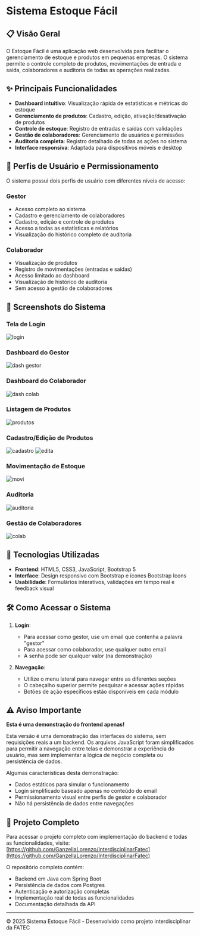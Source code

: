 # Sistema Estoque Fácil

## 📋 Visão Geral

O Estoque Fácil é uma aplicação web desenvolvida para facilitar o gerenciamento de estoque e produtos em pequenas empresas. O sistema permite o controle completo de produtos, movimentações de entrada e saída, colaboradores e auditoria de todas as operações realizadas.

## ✨ Principais Funcionalidades

- **Dashboard intuitivo**: Visualização rápida de estatísticas e métricas do estoque
- **Gerenciamento de produtos**: Cadastro, edição, ativação/desativação de produtos
- **Controle de estoque**: Registro de entradas e saídas com validações
- **Gestão de colaboradores**: Gerenciamento de usuários e permissões
- **Auditoria completa**: Registro detalhado de todas as ações no sistema
- **Interface responsiva**: Adaptada para dispositivos móveis e desktop

## 👥 Perfis de Usuário e Permissionamento

O sistema possui dois perfis de usuário com diferentes níveis de acesso:

### Gestor
- Acesso completo ao sistema
- Cadastro e gerenciamento de colaboradores
- Cadastro, edição e controle de produtos
- Acesso a todas as estatísticas e relatórios
- Visualização do histórico completo de auditoria

### Colaborador
- Visualização de produtos
- Registro de movimentações (entradas e saídas)
- Acesso limitado ao dashboard
- Visualização de histórico de auditoria
- Sem acesso à gestão de colaboradores

## 📸 Screenshots do Sistema

### Tela de Login
![login](IMGS/login.png)

### Dashboard do Gestor
![dash gestor](IMGS/dash-gestor.png)

### Dashboard do Colaborador
![dash colab](IMGS/dash-colabo.png)

### Listagem de Produtos
![produtos](IMGS/produtos.png)

### Cadastro/Edição de Produtos
![cadastro](IMGS/cadastrar.png)
![edita](IMGS/editarProduto.png)

### Movimentação de Estoque
![movi](IMGS/movi.png)

### Auditoria
![auditoria](IMGS/auditoria.png)

### Gestão de Colaboradores
![colab](IMGS/colaboradores.png)

## 🚀 Tecnologias Utilizadas

- **Frontend**: HTML5, CSS3, JavaScript, Bootstrap 5
- **Interface**: Design responsivo com Bootstrap e ícones Bootstrap Icons
- **Usabilidade**: Formulários interativos, validações em tempo real e feedback visual

## 🛠️ Como Acessar o Sistema

1. **Login**:
   - Para acessar como gestor, use um email que contenha a palavra "gestor"
   - Para acessar como colaborador, use qualquer outro email
   - A senha pode ser qualquer valor (na demonstração)

2. **Navegação**:
   - Utilize o menu lateral para navegar entre as diferentes seções
   - O cabeçalho superior permite pesquisar e acessar ações rápidas
   - Botões de ação específicos estão disponíveis em cada módulo

## ⚠️ Aviso Importante

**Esta é uma demonstração do frontend apenas!** 

Esta versão é uma demonstração das interfaces do sistema, sem requisições reais a um backend. Os arquivos JavaScript foram simplificados para permitir a navegação entre telas e demonstrar a experiência do usuário, mas sem implementar a lógica de negócio completa ou persistência de dados.

Algumas características desta demonstração:
- Dados estáticos para simular o funcionamento
- Login simplificado baseado apenas no conteúdo do email
- Permissionamento visual entre perfis de gestor e colaborador
- Não há persistência de dados entre navegações

## 🔗 Projeto Completo

Para acessar o projeto completo com implementação do backend e todas as funcionalidades, visite:
[https://github.com/GanzellaLorenzo/InterdisciplinarFatec](https://github.com/GanzellaLorenzo/InterdisciplinarFatec)

O repositório completo contém:
- Backend em Java com Spring Boot
- Persistência de dados com Postgres
- Autenticação e autorização completas
- Implementação real de todas as funcionalidades
- Documentação detalhada da API

---

© 2025 Sistema Estoque Fácil - Desenvolvido como projeto interdisciplinar da FATEC
